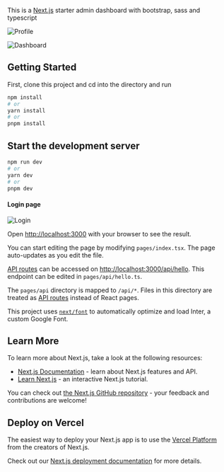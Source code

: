 This is a [Next.js](https://nextjs.org/) starter admin dashboard with bootstrap, sass and typescript


![Profile](https://github.com/MuriungiPatrick/paperwork/assets/11283502/d4751366-8004-4b2f-afd4-e550b5bfe98c)


![Dashboard](https://github.com/MuriungiPatrick/paperwork/assets/11283502/103c7325-0036-4cd4-9949-c69cdf19c5d2)




## Getting Started


First, clone this project and cd into the directory and run 

```bash
npm install
# or
yarn install
# or
pnpm install
```
## Start the development server

```bash
npm run dev
# or
yarn dev
# or
pnpm dev
```
#### Login page

![Login](https://github.com/MuriungiPatrick/paperwork/assets/11283502/61775470-f0c6-42c7-82f9-17e648902ea6)

Open [http://localhost:3000](http://localhost:3000) with your browser to see the result.

You can start editing the page by modifying `pages/index.tsx`. The page auto-updates as you edit the file.

[API routes](https://nextjs.org/docs/api-routes/introduction) can be accessed on [http://localhost:3000/api/hello](http://localhost:3000/api/hello). This endpoint can be edited in `pages/api/hello.ts`.

The `pages/api` directory is mapped to `/api/*`. Files in this directory are treated as [API routes](https://nextjs.org/docs/api-routes/introduction) instead of React pages.

This project uses [`next/font`](https://nextjs.org/docs/basic-features/font-optimization) to automatically optimize and load Inter, a custom Google Font.

## Learn More

To learn more about Next.js, take a look at the following resources:

- [Next.js Documentation](https://nextjs.org/docs) - learn about Next.js features and API.
- [Learn Next.js](https://nextjs.org/learn) - an interactive Next.js tutorial.

You can check out [the Next.js GitHub repository](https://github.com/vercel/next.js/) - your feedback and contributions are welcome!

## Deploy on Vercel

The easiest way to deploy your Next.js app is to use the [Vercel Platform](https://vercel.com/new?utm_medium=default-template&filter=next.js&utm_source=create-next-app&utm_campaign=create-next-app-readme) from the creators of Next.js.

Check out our [Next.js deployment documentation](https://nextjs.org/docs/deployment) for more details.
